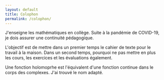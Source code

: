```yaml
---
layout: default
title: Colophon
permalink: /colophon/
---
```



J'enseigne les mathématiques en collège. Suite à la pandémie de COVID-19, je dois assurer une continuité pédagogique. 

L'objectif est de mettre dans un premier temps le cahier de texte pour le travail à la maison. Dans un second temps, pourquoi ne pas mettre en plus les cours, les exercices et les évaluations également.

Une fonction holomoprhe est l'équivalent d'une fonction continue dans le corps des complexes. J'ai trouvé le nom adapté.

